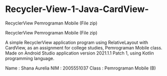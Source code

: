# Recycler-View-1-Java-CardView-
RecyclerView Pemrograman Mobile (File zip)

RecyclerView Pemrograman Mobile (File zip)

A simple RecyclerView application program using RelativeLayout with CardView, as an assignment for college studies, Pemrograman Mobile class. Made on Android Studio application version 2021.1.1 Patch 1, using Kotlin programming language.

Name : Shana Aurelia NIM : 2005551037 Class : Pemrograman Mobile (B)
